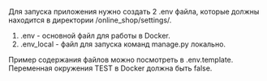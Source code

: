 Для запуска приложения нужно создать 2 .env файла, которые должны находится в директории /online_shop/settings/.
1. .env - основной файл для работы в Docker.
2. .env_local - файл для запуска команд manage.py локально.

Пример содержания файлов можно посмотреть в .env.template.
Переменная окружения TEST в Docker должна быть false.